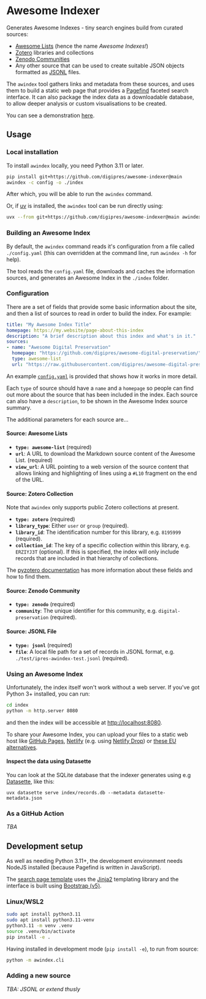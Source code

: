 Awesome Indexer
===============

Generates Awesome Indexes - tiny search engines build from curated sources:

- [Awesome Lists](https://github.com/sindresorhus/awesome/blob/main/awesome.md) (hence the name _Awesome Indexes!_)
- [Zotero](https://www.zotero.org/) libraries and collections
- [Zenodo Communities](https://zenodo.org/communities)
- Any other source that can be used to create suitable JSON objects formatted as [JSONL](https://jsonlines.org/) files.

The `awindex` tool gathers links and metadata from these sources, and uses them to build a static web page that provides a [Pagefind](https://pagefind.app/) faceted search interface. It can also package the index data as a downloadable database, to allow deeper analysis or custom visualisations to be created.

You can see a demonstration [here](https://anjackson.net/blog/awindex-test-1/).

## Usage

### Local installation

To install `awindex` locally, you need Python 3.11 or later.

```sh
pip install git+https://github.com/digipres/awesome-indexer@main
awindex -c config -o ./index
```
After which, you will be able to run the `awindex` command.

Or, if [uv](https://docs.astral.sh/uv/) is installed, the `awindex` tool can be run directly using:

```sh
uvx --from git+https://github.com/digipres/awesome-indexer@main awindex -c config.yaml -o ./index
```

### Building an Awesome Index

By default, the `awindex` command reads it's configuration from a file called `./config.yaml` (this can overridden at the command line, run `awindex -h` for help).

The tool reads the `config.yaml` file, downloads and caches the information sources, and generates an Awesome Index in the `./index` folder.

### Configuration

There are a set of fields that provide some basic information about the site, and then a list of sources to read in order to build the index. For example:

```yaml
title: "My Awesome Index Title"
homepage: https://my.website/page-about-this-index
description: "A brief description about this index and what's in it."
sources:
- name: "Awesome Digital Preservation"
  homepage: "https://github.com/digipres/awesome-digital-preservation/"
  type: awesome-list
  url: "https://raw.githubusercontent.com/digipres/awesome-digital-preservation/refs/heads/main/README.md"
```

An example [`config.yaml`](./config.yaml) is provided that shows how it works in more detail.

Each `type` of source should have a `name` and a `homepage` so people can find out more about the source that has been included in the index. Each source can also have a `description`, to be shown in the Awesome Index source summary.

The additional parameters for each source are...

#### Source: Awesome Lists

- __`type: awesome-list`__ (required)
- __`url`__: A URL to download the Markdown source content of the Awesome List. (required)
- __`view_url`__: A URL pointing to a web version of the source content that allows linking and highlighting of lines using a `#L10` fragment on the end of the URL.

#### Source: Zotero Collection

Note that `awindex` only supports public Zotero collections at present.

- __`type: zotero`__ (required)
- __`library_type`__: Either `user` or `group` (required).
- __`library_id`__: The identification number for this library, e.g. `8195999` (required).
- __`collection_id`__: The key of a specific collection within this library, e.g. `ERZIYJ3T` (optional). If this is specified, the index will only include records that are included in that hierarchy of collections.

The [pyzotero documentation](https://pyzotero.readthedocs.io/en/latest/#getting-started-short-version) has more information about these fields and how to find them.

#### Source: Zenodo Community

- __`type: zenodo`__ (required)
- __`community`__: The unique identifier for this community, e.g. `digital-preservation` (required).

#### Source: JSONL File

- __`type: jsonl`__ (required)
- __`file`__: A local file path for a set of records in JSONL format, e.g. `./test/ipres-awindex-test.jsonl` (required).


### Using an Awesome Index

Unfortunately, the index itself won't work without a web server.  If you've got Python 3+ installed, you can run:

```sh
cd index
python -m http.server 8080
```

and then the index will be accessible at <http://localhost:8080>. 

To share your Awesome Index, you can upload your files to a static web host like [GitHub Pages](https://pages.github.com/), [Netlify](https://www.netlify.com/) (e.g. using [Netlify Drop](https://app.netlify.com/drop)) or [these EU alternatives](https://european-alternatives.eu/category/jamstack-hosting).

#### Inspect the data using Datasette

You can look at the SQLite database that the indexer generates using e.g [Datasette](https://datasette.io/), like this:

```
uvx datasette serve index/records.db --metadata datasette-metadata.json
```


### As a GitHub Action

_TBA_

## Development setup

As well as needing Python 3.11+, the development environment needs NodeJS installed (because Pagefind is written in JavaScript).

The [search page template](./awindex/templates/index.html) uses the [Jinja2](https://jinja.palletsprojects.com/) templating library and the interface is built using [Bootstrap (v5)](https://getbootstrap.com/).

### Linux/WSL2

```bash
sudo apt install python3.11
sudo apt install python3.11-venv
python3.11 -m venv .venv
source .venv/bin/activate
pip install -e .
```

Having installed in development mode (`pip install -e`), to run from source:

```bash
python -m awindex.cli
```

### Adding a new source

_TBA: JSONL or extend thusly_